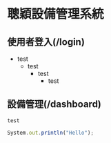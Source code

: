 # 聰穎設備管理系統
## 使用者登入(/login)
- test
  - test
    - test
      - test
## 設備管理(/dashboard)
`test`
```JAVASCRIPT
System.out.println("Hello");
```
